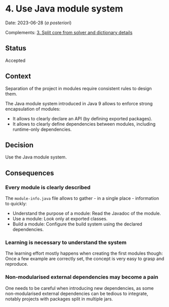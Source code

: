 <!--
SPDX-FileCopyrightText: 2023 Antoine Belvire
SPDX-License-Identifier: GPL-3.0-or-later
-->

# 4. Use Java module system

Date: 2023-06-28 (*a posteriori*)

Complements: [3. Split core from solver and dictionary details](0003-split-core-from-solver-and-dictionary-details.md)

## Status

Accepted

## Context

Separation of the project in modules require consistent rules to design them.

The Java module system introduced in Java 9 allows to enforce strong encapsulation of modules:

- It allows to clearly declare an API (by defining exported packages).
- It allows to clearly define dependencies between modules, including runtime-only dependencies.

## Decision

Use the Java module system.

## Consequences

### Every module is clearly described

The `module-info.java` file allows to gather - in a single place - information to quickly:

- Understand the purpose of a module: Read the Javadoc of the module.
- Use a module: Look only at exported classes.
- Build a module: Configure the build system using the declared dependencies.

### Learning is necessary to understand the system

The learning effort mostly happens when creating the first modules though: Once a few example are
correctly set, the concept is very easy to grasp and reproduce.

### Non-modularised external dependencies may become a pain

One needs to be careful when introducing new dependencies, as some non-modularised external
dependencies can be tedious to integrate, notably projects with packages split in multiple
jars.
